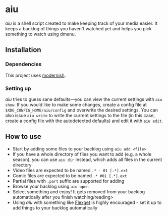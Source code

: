 # aiu

*aiu* is a shell script created to make keeping track of your media easier.
It keeps a backlog of things you haven't watched yet and helps you pick something to watch using dmenu.

## Installation

### Dependencies
This project uses [modernish](https://github.com/modernish/modernish).

### Setting up
*aiu* tries to guess sane defaults—you can view the current settings with `aiu show`.
If you would like to make some changes, create a config file at `$XDG_CONFIG_HOME/aiu/config` and overwrite the desired settings.
You can also issue `aiu write` to write the current settings to the file (in this case, create a config file with the autodetected defaults) and edit it with `aiu edit`.

## How to use
- Start by adding some files to your backlog using `aiu add <file>`
- If you have a whole directory of files you want to add (e.g. a whole season), you can use `aiu dir` instead, which adds all files in the current directory
- Video files are expected to be named `.* - 01 [.*].ext`
- Comic files are expected to be named `.* #01 [.*].ext`
- Partial files with `.part` suffix are supported for adding
- Browse your backlog using `aiu open`
- Select something and enjoy! It gets removed from your backlog automatically after you finish watching/reading>
- Using *aiu* with something like [Flexget](http://flexget.com/) is highly encouraged - set it up to add things to your backlog automatically
